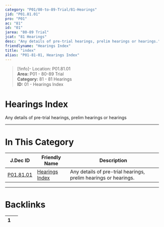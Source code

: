 ```yaml
---  
category: "P01/80-to-89-Trial/81-Hearings"  
jid: "P01.81.01"  
pro: "P01"  
ac: "81"  
id: "01"  
jarea: "80-89 Trial"  
jcat: "81 Hearings"  
desc: "Any details of pre-trial hearings, prelim hearings or hearings."  
friendlyname: "Hearings Index"  
title: "index"  
alias: "P01-81-01, Hearings Index"  
---  
```

>[!info]- Location: P01.81.01  
>**Area:** P01 - 80-89 Trial  
>**Category:** 81 - 81 Hearings  
>**ID:** 01 - Hearings Index  
  
# Hearings Index  
  
Any details of pre-trial hearings, prelim hearings or hearings  
   
  
  
---  
# In This Category  
  
| J.Dec ID                                                              | Friendly Name                                                              | Description                                                     |  
| --------------------------------------------------------------------- | -------------------------------------------------------------------------- | --------------------------------------------------------------- |  
| [P01.81.01](index.md#) | [Hearings Index](index.md#) | Any details of pre-trial hearings, prelim hearings or hearings. |  
  
  
---  
# Backlinks  
<div><table class="dataview table-view-table"><thead class="table-view-thead"><tr class="table-view-tr-header"><th class="table-view-th"><span></span><span class="dataview small-text">1</span></th><th class="table-view-th"><span></span></th></tr></thead><tbody class="table-view-tbody"></tbody></table></div>